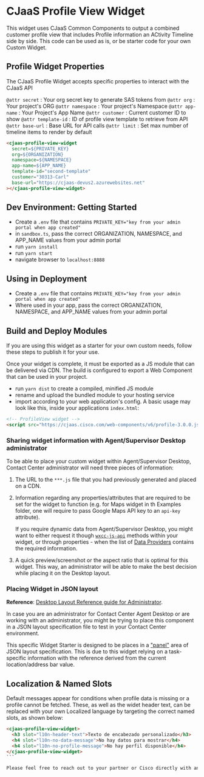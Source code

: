 # CJaaS Profile View Widget

This widget uses CJaaS Common Components to output a combined customer profile view that includes Profile information an ACtivity Timeline side by side. This code can be used as is, or be starter code for your own Custom Widget.

## Profile Widget Properties

The CJaaS Profile Widget accepts specific properties to interact with the CJaaS API

`@attr secret` : Your org secret key to generate SAS tokens from
`@attr org` : Your project's ORG
`@attr namespace` : Your project's Namespace
`@attr app-name` : Your Project's App Name
`@attr customer` : Current customer ID to show
`@attr template-id` : ID of profile view template to retrieve from API
`@attr base-url` : Base URL for API calls
`@attr limit` : Set max number of timeline items to render by default

```html
<cjaas-profile-view-widget
  secret=${PRIVATE_KEY}
  org=${ORGANIZATION}
  namespace=${NAMESPACE}
  app-name=${APP_NAME}
  template-id="second-template"
  customer="30313-Carl"
  base-url="https://cjaas-devus2.azurewebsites.net"
></cjaas-profile-view-widget>
```

## Dev Environment: Getting Started
- Create a `.env` file that contains `PRIVATE_KEY="key from your admin portal when app created"`
- in `sandbox.ts`, pass the correct ORGANIZATION, NAMESPACE, and APP_NAME values from your admin portal
- run `yarn install`
- run `yarn start`
- navigate browser to `localhost:8888`

## Using in Deployment
- Create a `.env` file that contains `PRIVATE_KEY="key from your admin portal when app created"`
- Where used in your app, pass the correct ORGANIZATION, NAMESPACE, and APP_NAME values from your admin portal

## Build and Deploy Modules
If you are using this widget as a starter for your own custom needs, follow these steps to publish it for your use.

Once your widget is complete, it must be exported as a JS module that can be delivered via CDN. The build is configured to export a Web Component that can be used in your project.

- run `yarn dist` to create a compiled, minified JS module
- rename and upload the bundled module to your hosting service
- import according to your web application's config.
  A basic usage may look like this, inside your applications `index.html`:

```html
<!-- ProfileView widget -->
<script src="https://cjaas.cisco.com/web-components/v6/profile-3.0.0.js"></script>
```

### Sharing widget information with Agent/Supervisor Desktop administrator

To be able to place your custom widget within Agent/Supervisor Desktop, Contact Center administrator will need three pieces of information:

1. The URL to the `***.js` file that you had previously generated and placed on a CDN.
2. Information regarding any properties/attributes that are required to be set for the widget to function (e.g. for Maps widget in th Examples folder, one will require to pass Google Maps API key to an `api-key` attribute).

   If you require dynamic data from Agent/Supervisor Desktop, you might want to either request it though [`wxcc-js-api`](https://apim-dev-portal.appstaging.ciscoccservice.com/documentation/guides/desktop#javascript-api) methods within your widget, or through properties - when the list of [Data Providers](https://apim-dev-portal.appstaging.ciscoccservice.com/documentation/guides/desktop#data-provider%E2%80%94widget-properties-and-attributes) contains the required information.

3. A quick preview/screenshot or the aspect ratio that is optimal for this widget. This way, an administrator will be able to make the best decision while placing it on the Desktop layout.

### Placing Widget in JSON layout

**Reference**: [Desktop Layout Reference guide for Administrator](https://www.cisco.com/c/en/us/td/docs/voice_ip_comm/cust_contact/contact_center/CJP/SetupandAdministrationGuide_2/b_mp-release-2/b_cc-release-2_chapter_011.html#topic_8230815F4023699032326F948C3F1495).

In case you are an administrator for Contact Center Agent Desktop or are working with an administrator, you might be trying to place this component in a JSON layout specification file to test in your Contact Center environment.

This specific Widget Starter is designed to be places in a ["panel"](https://www.cisco.com/c/en/us/td/docs/voice_ip_comm/cust_contact/contact_center/CJP/SetupandAdministrationGuide_2/b_mp-release-2/b_cc-release-2_chapter_011.html#topic_BF0EBDF65DCB0A552164D6306657C892__AuxPane) area of JSON layout specification. This is due to this widget relying on a task-specific information with the reference derived from the current location/address bar value.

## Localization & Named Slots

Default messages appear for conditions when profile data is missing or a profile cannot be fetched. These, as well as the widet header text, can be replaced with your own Localized language by targeting the correct named slots, as shown below:

````html
<cjaas-profile-view-widget>
  <h3 slot="l10n-header-text">Texto de encabezado personalizado</h3>
  <h4 slot="l10n-no-data-message">No hay datos para mostrar</h4>
  <h4 slot="l10n-no-profile-message">No hay perfil disponible</h4>
</cjaas-profile-view-widget>
```

Please feel free to reach out to your partner or Cisco directly with any additional questions.

